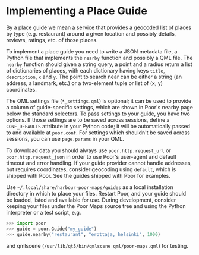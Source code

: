 Implementing a Place Guide
==========================

By a place guide we mean a service that provides a geocoded list of
places by type (e.g. restaurant) around a given location and possibly
details, reviews, ratings, etc. of those places.

To implement a place guide you need to write a JSON metadata file, a
Python file that implements the `nearby` function and possibly a QML
file. The `nearby` function should given a string query, a point and a
radius return a list of dictionaries of places, with each dictionary
having keys `title`, `description`, `x` and `y`. The point to search
near can be either a string (an address, a landmark, etc.) or a
two-element tuple or list of (x, y) coordinates.

The QML settings file (`*_settings.qml`) is optional; it can be used to
provide a column of guide-specific settings, which are shown in Poor's
nearby page below the standard selectors. To pass settings to your
guide, you have two options. If those settings are to be saved across
sessions, define a `CONF_DEFAULTS` attribute in your Python code; it
will be automatically passed to and available at `poor.conf`. For
settings which shouldn't be saved across sessions, you can use
`page.params` in your QML.

To download data you should always use `poor.http.request_url` or
`poor.http.request_json` in order to use Poor's user-agent and default
timeout and error handling. If your guide provider cannot handle
addresses, but requires coordinates, consider geocoding using
`default`, which is shipped with Poor. See the guides shipped with
Poor for examples.

Use `~/.local/share/harbour-poor-maps/guides` as a local installation
directory in which to place your files. Restart Poor, and your guide
should be loaded, listed and available for use. During development,
consider keeping your files under the Poor Maps source tree and using
the Python interpreter or a test script, e.g.

```python
>>> import poor
>>> guide = poor.Guide("my_guide")
>>> guide.nearby("restaurant", "erottaja, helsinki", 1000)
```

and qmlscene (`/usr/lib/qt5/bin/qmlscene qml/poor-maps.qml`) for
testing.

